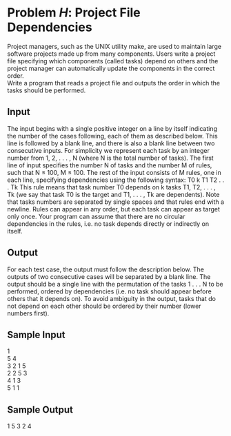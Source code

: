 # Problem *H*:  Project File Dependencies  
Project managers, such as the UNIX utility make, are used to maintain large software projects made up
from many components. Users write a project file specifying which components (called tasks) depend
on others and the project manager can automatically update the components in the correct order.  
Write a program that reads a project file and outputs the order in which the tasks should be
performed.  

## Input   
The input begins with a single positive integer on a line by itself indicating the number of the cases  following, each of them as described below. This line is followed by a blank line, and there is also a blank line between two consecutive inputs. For simplicity we represent each task by an integer number from 1, 2, . . . , N (where N is the total number of tasks). The first line of input specifies the number N of tasks and the number M of rules, such that N ≤ 100, M ≤ 100. The rest of the input consists of M rules, one in each line, specifying dependencies using the following syntax: T0 k T1 T2 . . . Tk This rule means that task number T0 depends on k tasks T1, T2, . . . , Tk (we say that task T0 is the target and T1, . . . , Tk are dependents). Note that tasks numbers are separated by single spaces and that rules end with a newline. Rules can appear in any order, but each task can appear as target only once. Your program can assume that there are no circular dependencies in the rules, i.e. no task depends directly or indirectly on itself.  

## Output  
For each test case, the output must follow the description below. The outputs of two consecutive cases will be separated by a blank line. The output should be a single line with the permutation of the tasks 1 . . . N to be performed, ordered by dependencies (i.e. no task should appear before others that it depends on). To avoid ambiguity in the output, tasks that do not depend on each other should be ordered by their number (lower numbers first).  

## Sample Input  
1  
5 4  
3 2 1 5  
2 2 5 3  
4 1 3  
5 1 1  
## Sample Output  
1 5 3 2 4